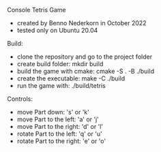 Console Tetris Game
- created by Benno Nederkorn in October 2022
- tested only on Ubuntu 20.04

Build:
- clone the repository and go to the project folder
- create build folder: mkdir build
- build the game with cmake: cmake -S . -B ./build
- create the executable: make -C ./build
- run the game with: ./build/tetris

Controls:
- move Part down:           's' or 'k'
- move Part to the left:    'a' or 'j'
- move Part to the right:   'd' or 'l'
- rotate Part to the left:  'q' or 'u'
- rotate Part to the right: 'e' or 'o'

